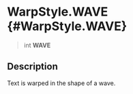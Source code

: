 WarpStyle.WAVE {#WarpStyle.WAVE}
==============

> int **WAVE**

Description
-----------

Text is warped in the shape of a wave.
